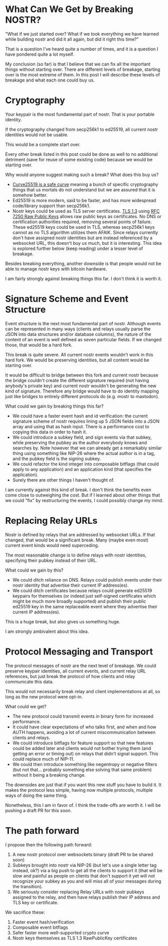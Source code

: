 # What Can We Get by Breaking NOSTR?

"What if we just started over? What if we took everything we have learned while building nostr and did it
all again, but did it right this time?"

That is a question I've heard quite a number of times, and it is a question I have pondered quite a lot myself.

My conclusion (so far) is that I believe that we can fix all the important things without starting over. There are different levels of breakage, starting over is the most extreme of them. In this post I will describe these levels of breakage and what each one could buy us.


# Cryptography

Your keypair is the most fundamental part of nostr. That is your portable identity.

If the cryptography changed from secp256k1 to ed25519, all current nostr identities would not be usable.

This would be a complete start over.

Every other break listed in this post could be done as well to no additional detriment (save for reuse of some existing code) because we would be starting over.

Why would anyone suggest making such a break? What does this buy us?

- [Curve25519 is a safe curve](https://safecurves.cr.yp.to/) meaning a bunch of specific cryptography things that us mortals do not understand but we are assured that it is somehow better.
- Ed25519 is more modern, said to be faster, and has more widespread code/library support than secp256k1.
- Nostr keys could be used as TLS server certificates. [TLS 1.3](https://tools.ietf.org/html/rfc8446#section-4.4.2) using [RFC 7250 Raw Public Keys](https://tools.ietf.org/html/rfc7250) allows raw public keys as certificates. No DNS or certification authorities required, removing several points of failure. These ed25519 keys could be used in TLS, whereas secp256k1 keys cannot as no TLS algorithm utilizes them AFAIK. Since relays currently don't have assigned nostr identities but are instead referenced by a websocket URL, this doesn't buy us much, but it is interesting. This idea is explored further below (keep reading) under a lesser level of breakage.

Besides breaking everything, another downside is that people would not be able to manage nostr keys with bitcoin hardware.

I am fairly strongly against breaking things this far. I don't think it is worth it.


# Signature Scheme and Event Structure

Event structure is the next most fundamental part of nostr. Although events can be represented in many ways (clients and relays usually parse the JSON into data structures and/or database columns), the nature of the content of an event is well defined as seven particular fields. If we changed those, that would be a hard fork.

This break is quite severe. All current nostr events wouldn't work in this hard fork. We would be preserving identities, but all content would be starting over.

It would be difficult to bridge between this fork and current nostr because the bridge couldn't create the different signature required (not having anybody's private key) and current nostr wouldn't be generating the new kind of signature. Therefore any bridge would have to do identity mapping just like bridges to entirely different protocols do (e.g. mostr to mastodon).

What could we gain by breaking things this far?

- We could have a faster event hash and id verification: the current signature scheme of nostr requires lining up 5 JSON fields into a JSON array and using that as hash input. There is a performance cost to copying this data in order to hash it.
- We could introduce a subkey field, and sign events via that subkey, while preserving the pubkey as the author everybody knows and searches by. Note however that we can already get a remarkably similar thing using something like NIP-26 where the actual author is in a tag, and the pubkey field is the signing subkey.
- We could refactor the kind integer into composable bitflags (that could apply to any application) and an application kind (that specifies the application).
- Surely there are other things I haven't thought of.

I am currently against this kind of break. I don't think the benefits even come close to outweighing the cost. But if I learned about other things that we could "fix" by restructuring the events, I could possibly change my mind.


# Replacing Relay URLs

Nostr is defined by relays that are addressed by websocket URLs. If that changed, that would be a significant break. Many (maybe even most) current event kinds would need superceding.

The most reasonable change is to define relays with nostr identities, specifying their pubkey instead of their URL.

What could we gain by this?

- We could ditch reliance on DNS. Relays could publish events under their nostr identity that advertise their current IP address(es).
- We could ditch certificates because relays could generate ed25519 keypairs for themselves (or indeed just self-signed certificates which might be much more broadly supported) and publish their public ed25519 key in the same replaceable event where they advertise their current IP address(es).

This is a huge break, but also gives us something huge.

I am strongly ambivalent about this idea.


# Protocol Messaging and Transport

The protocol messages of nostr are the next level of breakage. We could preserve keypair identities, all current events, and current relay URL references, but just break the protocol of how clients and relay communicate this data.

This would not necessarily break relay and client implementations at all, so long as the new protocol were opt-in.

What could we get?

- The new protocol could transmit events in binary form for increased performance.
- It could have clear expectations of who talks first, and when and how AUTH happens, avoiding a lot of current miscommunication between clients and relays.
- We could introduce bitflags for feature support so that new features could be added later and clients would not bother trying them (and getting an error or timing out) on relays that didn't signal support. This could replace much of NIP-11.
- We could then introduce something like negentropy or negative filters (but not that... probably something else solving that same problem) without it being a breaking change.

The downsides are just that if you want this new stuff you have to build it. It makes the protocol less simple, having now multiple protocols, multiple ways of doing the same thing.

Nonetheless, this I am in favor of. I think the trade-offs are worth it. I will be pushing a draft PR for this soon.


# The path forward

I propose then the following path forward:

1. A new nostr protocol over websockets binary (draft PR to be shared soon)
2. Subkeys brought into nostr via NIP-26 (but let's use a single letter tag instead, ok?) via a big push to get all the clients to support it (that will be slow and painful as people on clients that don't support it yet will not recognize your subkey as you and will miss all of your messages during the transition).
3. We seriously consider replacing Relay URLs with nostr pubkeys assigned to the relay, and then have relays publish their IP address and TLS key or certificate.

We sacrifice these:

1. Faster event hash/verification
2. Composable event bitflags
2. Safer faster more well-supported crypto curve
3. Nostr keys themselves as TLS 1.3 RawPublicKey certificates
